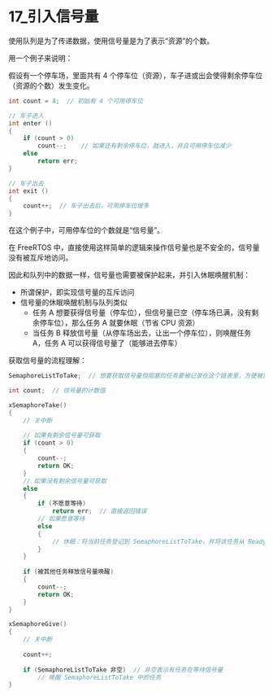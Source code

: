 # 17_引入信号量



使用队列是为了传递数据，使用信号量是为了表示“资源”的个数。

用一个例子来说明：

假设有一个停车场，里面共有 4 个停车位（资源），车子进或出会使得剩余停车位（资源的个数）发生变化。

```c
int count = 4;  // 初始有 4 个可用停车位

// 车子进入
int enter ()
{
    if (count > 0)
        count--;    // 如果还有剩余停车位，就进入，并且可用停车位减少
    else 
        return err;
}

// 车子出去
int exit ()
{
    count++;  // 车子出去后，可用停车位增多
}
```

在这个例子中，可用停车位的个数就是“信号量”。

在 FreeRTOS 中，直接使用这样简单的逻辑来操作信号量也是不安全的，信号量没有被互斥地访问。

因此和队列中的数据一样，信号量也需要被保护起来，并引入休眠唤醒机制：

- 所谓保护，即实现信号量的互斥访问
- 信号量的休眠唤醒机制与队列类似
  - 任务 A 想要获得信号量（停车位），但信号量已空（停车场已满，没有剩余停车位），那么任务 A 就要休眠（节省 CPU 资源）
  - 当任务 B 释放信号量（从停车场出去，让出一个停车位），则唤醒任务 A，任务 A 可以获得信号量了（能够进去停车）

获取信号量的流程理解：

```c
SemaphoreListToTake;  // 想要获取信号量但阻塞的任务要被记录在这个链表里，方便被别人找到并唤醒

int count;  // 信号量的计数值

xSemaphoreTake()
{
    // 关中断
    
    // 如果有剩余信号量可获取
    if (count > 0)
    {
        count--;
        return OK;
    }
    // 如果没有剩余信号量可获取
    else
    {
        if (不愿意等待)
            return err;  // 直接返回错误
        // 如果愿意等待
        else  
        {
            // 休眠：将当前任务登记到 SemaphoreListToTake，并将该任务从 ReadyTasksLists 移到 DelayedTaskList
        }
    }
    
    if (被其他任务释放信号量唤醒)
    {
        count--;
        return OK;
    }
}

xSemaphoreGive()
{
	// 关中断
    
    count++;
    
    if (SemaphoreListToTake 非空)  // 非空表示有任务在等待信号量
        // 唤醒 SemaphoreListToTake 中的任务
}
```

